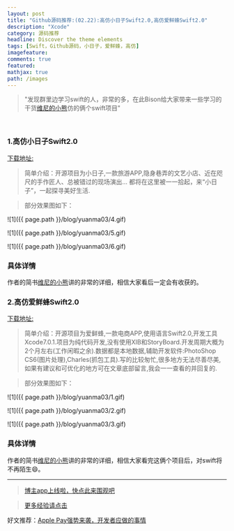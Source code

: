 ```yaml
---
layout: post
title: "Github源码推荐:(02.22):高仿小日子Swift2.0,高仿爱鲜蜂Swift2.0"
description: "Xcode"
category: 源码推荐
headline: Discover the theme elements
tags: [Swift，Github源码，小日子，爱鲜蜂，高仿]
imagefeature: 
comments: true
featured: 
mathjax: true
path: /images
---
```




>&quot;发现群里边学习swift的人，非常的多，在此Bison给大家带来一些学习的干货[维尼的小熊](http://www.jianshu.com/users/5fe7513c7a57/latest_articles)仿的俩个swift项目&quot;

<br>

### 1.高仿小日子Swift2.0

[下载地址:](https://github.com/ZhongTaoTian/SmallDay)

> 简单介绍：开源项目为小日子,一款旅游APP,隐身巷弄的文艺小店、近在咫尺的手作匠人、总被错过的现场演出...
都将在这里被一一拾起，来“小日子”，一起探寻美好生活.<br>

> 部分效果图如下：<br>

![1]({{ page.path }}/blog/yuanma03/4.gif)<br>

![1]({{ page.path }}/blog/yuanma03/5.gif)<br>

![1]({{ page.path }}/blog/yuanma03/6.gif)<br>


### 具体详情<br>
作者的简书[维尼的小熊](http://www.jianshu.com/p/879f58fe3542)讲的非常的详细，相信大家看后一定会有收获的。<br>

### 2.高仿爱鲜蜂Swift2.0

[下载地址:](https://github.com/ZhongTaoTian/LoveFreshBeen)

> 简单介绍：开源项目为爱鲜蜂,一款电商APP,使用语言Swift2.0,开发工具Xcode7.0.1.项目为纯代码开发,没有使用XIB和StoryBoard.开发周期大概为2个月左右(工作闲暇之余).数据都是本地数据,辅助开发软件:PhotoShop CS6(图片处理),Charles(抓包工具).写的比较匆忙,很多地方无法尽善尽美,如果有建议和可优化的地方可在文章底部留言,我会一一查看的并回复的.<br>

> 部分效果图如下：<br>

![1]({{ page.path }}/blog/yuanma03/1.gif)<br>

![1]({{ page.path }}/blog/yuanma03/2.gif)<br>

![1]({{ page.path }}/blog/yuanma03/3.gif)<br>

### 具体详情<br>
作者的简书[维尼的小熊](http://www.jianshu.com/p/879f58fe3542)讲的非常的详细，相信大家看完这俩个项目后，对swift将不再陌生😄。<br>

----------------------------------------------------------

> [博主app上线啦，快点此来围观吧](https://itunes.apple.com/us/app/it-blog-zi-xueios-kai-fa-jin/id1067787090?l=zh&ls=1&mt=8)<br>

> [更多经验请点击](http://allluckly.cn/)<br>

好文推荐：[Apple Pay强势来袭，开发者应做的事情](http://allluckly.cn/ios支付/Applepay/)<br>

